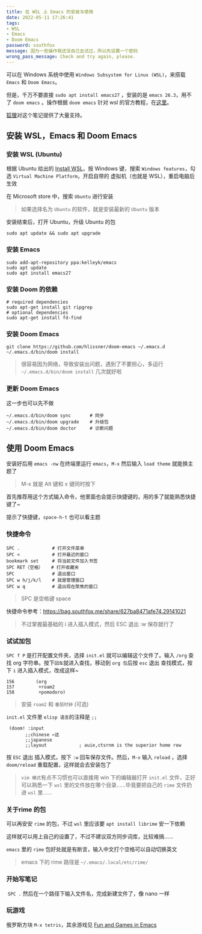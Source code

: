 ```yaml
---
title: 在 WSL 上 Emacs 的安装与使用
date: 2022-05-11 17:26:41
tags:
- WSL
- Emacs
- Doom Emacs
password: southfox
message: 因为一些操作我还没自己去试过，所以先设置一个密码
wrong_pass_message: Check and try again, please.
---
```


可以在 Windows 系统中使用 `Windows Subsystem for Linux (WSL)`，来搭载 `Emacs` 和 `Doom Emacs`。

但是，千万不要直接 `sudo apt install emacs27`   ，安装的是 `emacs 26.3`，用不了 `doom emacs` 。操作根据 `doom emacs` 针对 wsl 的官方教程，在[这里](https://github.com/doomemacs/doomemacs/blob/master/docs/getting_started.org#with-wsl--ubuntu-1804-lts)。

[狐狸](https://blog.southfox.me/)对这个笔记提供了大量支持。

<!--more-->

## 安装 WSL，Emacs 和 Doom Emacs
### 安装 WSL (Ubuntu)
根据 Ubuntu 给出的 [Install WSL](https://ubuntu.com/tutorials/install-ubuntu-on-wsl2-on-windows-11-with-gui-support#2-install-wsl)，按 Windows 键，搜索 `Windows features`，勾选 `Virtual Machine Platform`，开启自带的 虚拟机（也就是 WSL），重启电脑后生效

在 Microsoft store 中，搜索 `Ubuntu` 进行安装

> 如果选择名为  `Ubuntu` 的软件，就是安装最新的 `Ubuntu` 版本


安装结束后，打开 Ubuntu，升级 Ubuntu 的包                                               

   ```shell
   sudo apt update && sudo apt upgrade
   ```

### 安装 Emacs

   ```shell
   sudo add-apt-repository ppa:kelleyk/emacs
   sudo apt update
   sudo apt install emacs27                     
   ```

### 安装 Doom 的依赖                                                     

   ```shell
   # required dependencies
   sudo apt-get install git ripgrep
   # optional dependencies
   sudo apt-get install fd-find
   ```

### 安装 Doom Emacs

```shell
git clone https://github.com/hlissner/doom-emacs ~/.emacs.d
~/.emacs.d/bin/doom install
```

> 很容易因为网络，导致安装出问题，遇到了不要担心，多运行 `~/.emacs.d/bin/doom install` 几次就好啦

### 更新 Doom Emacs
这一步也可以先不做
```shell
~/.emacs.d/bin/doom sync       # 同步
~/.emacs.d/bin/doom upgrade    # 升级包
~/.emacs.d/bin/doom doctor     # 诊断问题
```
## 使用 Doom Emacs
安装好后用 `emacs -nw` 在终端里运行 `emacs`，`M-x` 然后输入 `load theme`  就能换主题了

> M-x 就是 Alt 键和 x 键同时按下

首先推荐用这个方式输入命令，他里面也会提示快捷键的，用的多了就能熟悉快捷键了~

提示了快捷键，`space-h-t` 也可以看主题

###  快捷命令

```
SPC .            # 打开文件菜单
SPC <            # 打开最近的窗口
bookmark set     # 将当前文件加入书签
SPC RET（空格）   # 打开收藏夹
SPC              # 退出窗口
SPC w h/j/k/l    # 就是管理窗口
SPC w q          # 退出现在聚焦的窗口
```

> SPC 是空格键 space

快捷命令参考：https://bag.southfox.me/share/627ba8471afe74.29141021

> 不过掌握最基础的 i 进入插入模式，然后 ESC 退出 :w 保存就行了

###  试试加包

`SPC f P` 是打开配置文件夹，选择 `init.el` 就可以编辑这个文件了。输入 `/org` 查找 org 字符串。按下`回车`就进入查找，移动到 `org 包`后按 `esc` 退出 查找模式，按下 `i` 进入插入模式，改成这样~

```elisp
156        (org                                           
157         +roam2                                                                       158         +pomodoro)
```

> 安装 `roam2` 和 `番茄时钟` (可选)

`init.el` 文件里 `elisp 语言`的注释是 `;;` 

```
 (doom! :input
       ;;chinese ←这
       ;;japanese
       ;;layout            ; auie,ctsrnm is the superior home row
```

按 `ESC` 退出 插入模式，按下 `:w` 回车保存文件。然后，`M-x` 输入 `reload` ，选择 `doom/reload` 重载配置，这样就会去安装包了

> `vim 模式`有点不习惯也可以直接用 win 下的编辑器打开 `init.el` 文件，正好可以熟悉一下 `wsl` 里的文件放在哪个目录......毕竟要把自己的 `rime` 文件扔进 `wsl`  里……

### 关于rime 的包

可以再安安 `rime` 的包，不过 `wsl` 里应该要 `apt install librime` 安一下依赖

这样就可以用上自己的设置了，不过不建议双方同步词库，比较难搞……

`emacs` 里的 `rime` 包好处就是有断言，输入中文打个空格可以自动切换英文

> emacs 下的 rime 路径是 `~/.emacs/.local/etc/rime/`

### 开始写笔记

​	`SPC .` 然后在一个路径下输入文件名，完成新建文件了，像 nano 一样

### 玩游戏

俄罗斯方块  `M-x tetris`，其余游戏见 [Fun and Games in Emacs](https://www.masteringemacs.org/article/fun-games-in-emacs)